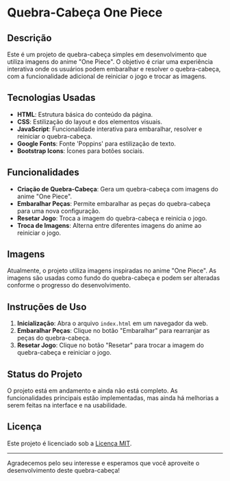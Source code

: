 # Quebra-Cabeça One Piece

## Descrição

Este é um projeto de quebra-cabeça simples em desenvolvimento que utiliza imagens do anime "One Piece". O objetivo é criar uma experiência interativa onde os usuários podem embaralhar e resolver o quebra-cabeça, com a funcionalidade adicional de reiniciar o jogo e trocar as imagens.

## Tecnologias Usadas

- **HTML**: Estrutura básica do conteúdo da página.
- **CSS**: Estilização do layout e dos elementos visuais.
- **JavaScript**: Funcionalidade interativa para embaralhar, resolver e reiniciar o quebra-cabeça.
- **Google Fonts**: Fonte 'Poppins' para estilização de texto.
- **Bootstrap Icons**: Ícones para botões sociais.

## Funcionalidades

- **Criação de Quebra-Cabeça**: Gera um quebra-cabeça com imagens do anime "One Piece".
- **Embaralhar Peças**: Permite embaralhar as peças do quebra-cabeça para uma nova configuração.
- **Resetar Jogo**: Troca a imagem do quebra-cabeça e reinicia o jogo.
- **Troca de Imagens**: Alterna entre diferentes imagens do anime ao reiniciar o jogo.

## Imagens

Atualmente, o projeto utiliza imagens inspiradas no anime "One Piece". As imagens são usadas como fundo do quebra-cabeça e podem ser alteradas conforme o progresso do desenvolvimento.

## Instruções de Uso

1. **Inicialização**: Abra o arquivo `index.html` em um navegador da web.
2. **Embaralhar Peças**: Clique no botão "Embaralhar" para rearranjar as peças do quebra-cabeça.
3. **Resetar Jogo**: Clique no botão "Resetar" para trocar a imagem do quebra-cabeça e reiniciar o jogo.

## Status do Projeto

O projeto está em andamento e ainda não está completo. As funcionalidades principais estão implementadas, mas ainda há melhorias a serem feitas na interface e na usabilidade.

## Licença

Este projeto é licenciado sob a [Licença MIT](LICENSE).


---

Agradecemos pelo seu interesse e esperamos que você aproveite o desenvolvimento deste quebra-cabeça!

